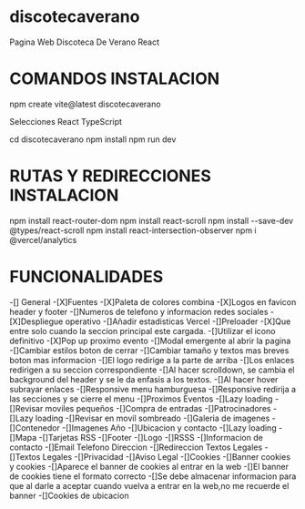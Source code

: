 # discotecaverano
Pagina Web Discoteca De Verano React

# COMANDOS INSTALACION
npm create vite@latest discotecaverano

Selecciones
    React
    TypeScript

  cd discotecaverano
  npm install
  npm run dev

# RUTAS Y REDIRECCIONES INSTALACION
npm install react-router-dom
npm install react-scroll
npm install --save-dev @types/react-scroll
npm install react-intersection-observer
npm i @vercel/analytics

# FUNCIONALIDADES 
-[] General
  -[X]Fuentes
  -[X]Paleta de colores combina
  -[X]Logos en favicon header y footer
  -[]Numeros de telefono y informacion redes sociales
  -[X]Despliegue operativo
  -[]Añadir estadisticas Vercel
-[]Preloader
  -[X]Que entre solo cuando la seccion principal este cargada.
  -[]Utilizar el icono definitivo
-[X]Pop up proximo evento
  -[]Modal emergente al abrir la pagina
  -[]Cambiar estilos boton de cerrar
  -[]Cambiar tamaño y textos mas breves boton mas informacion
  -[]El logo redirige a la parte de arriba
  -[]Los enlaces redirigen a su seccion correspondiente
  -[]Al hacer scrolldown, se cambia el background del header y se le da enfasis a los textos.
  -[]Al hacer hover subrayar enlaces
  -[]Responsive menu hamburguesa
  -[]Responsive redirija a las secciones y se cierre el menu
-[]Proximos Eventos
  -[]Lazy loading
  -[]Revisar moviles pequeños 
-[]Compra de entradas
-[]Patrocinadores
  -[]Lazy loading
  -[]Revisar en movil sombreado
-[]Galeria de imagenes
    -[]Contenedor
    -[]Imagenes Año
-[]Ubicacion y contacto
    -[]Lazy loading
    -[]Mapa
    -[]Tarjetas RSS
-[]Footer
  -[]Logo
  -[]RSSS
  -[]Informacion de contacto
  -[]Email Telefono Direccion
  -[]Redireccion Textos Legales
-[]Textos Legales
  -[]Privacidad
  -[]Aviso Legal
  -[]Cookies
-[]Banner cookies y cookies
  -[]Aparece el banner de cookies al entrar en la web
  -[]El banner de cookies tiene el formato correcto
  -[]Se debe almacenar informacion para que al darle a aceptar cuando vuelva a entrar en la web,no me recuerde el banner
  -[]Cookies de ubicacion



